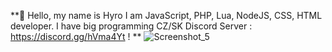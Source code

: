 **💨 Hello, my name is Hyro
I am JavaScript, PHP, Lua, NodeJS, CSS, HTML developer.
I have big programming CZ/SK Discord Server : https://discord.gg/hVma4Yt !
**
![Screenshot_5](https://user-images.githubusercontent.com/80064894/110015001-48238680-7cd8-11eb-83eb-e2e956350e46.png)

